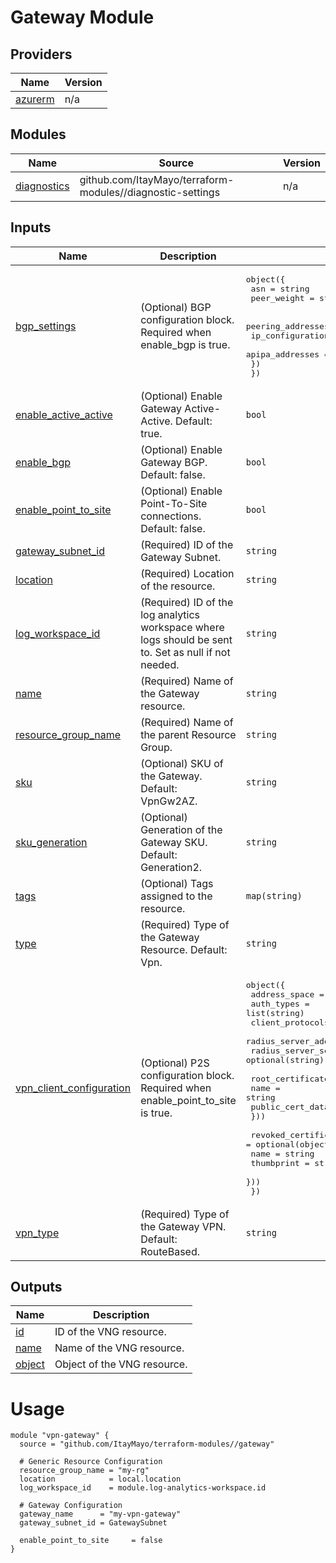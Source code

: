 <!-- BEGIN_TF_DOCS -->
# Gateway Module

## Providers

| Name | Version |
|------|---------|
| <a name="provider_azurerm"></a> [azurerm](#provider\_azurerm) | n/a |

## Modules

| Name | Source | Version |
|------|--------|---------|
| <a name="module_diagnostics"></a> [diagnostics](#module\_diagnostics) | github.com/ItayMayo/terraform-modules//diagnostic-settings | n/a |

## Inputs

| Name | Description | Type | Default | Required |
|------|-------------|------|---------|:--------:|
| <a name="input_bgp_settings"></a> [bgp\_settings](#input\_bgp\_settings) | (Optional) BGP configuration block. Required when enable\_bgp is true. | <pre>object({<br>    asn         = string<br>    peer_weight = string<br><br>    peering_addresses = object({<br>      ip_configuration_name = string<br>      apipa_addresses       = list(string)<br>    })<br>  })</pre> | `null` | no |
| <a name="input_enable_active_active"></a> [enable\_active\_active](#input\_enable\_active\_active) | (Optional) Enable Gateway Active-Active. Default: true. | `bool` | `true` | no |
| <a name="input_enable_bgp"></a> [enable\_bgp](#input\_enable\_bgp) | (Optional) Enable Gateway BGP. Default: false. | `bool` | `false` | no |
| <a name="input_enable_point_to_site"></a> [enable\_point\_to\_site](#input\_enable\_point\_to\_site) | (Optional) Enable Point-To-Site connections. Default: false. | `bool` | `false` | no |
| <a name="input_gateway_subnet_id"></a> [gateway\_subnet\_id](#input\_gateway\_subnet\_id) | (Required) ID of the Gateway Subnet. | `string` | n/a | yes |
| <a name="input_location"></a> [location](#input\_location) | (Required) Location of the resource. | `string` | n/a | yes |
| <a name="input_log_workspace_id"></a> [log\_workspace\_id](#input\_log\_workspace\_id) | (Required) ID of the log analytics workspace where logs should be sent to. Set as null if not needed. | `string` | n/a | yes |
| <a name="input_name"></a> [name](#input\_name) | (Required) Name of the Gateway resource. | `string` | n/a | yes |
| <a name="input_resource_group_name"></a> [resource\_group\_name](#input\_resource\_group\_name) | (Required) Name of the parent Resource Group. | `string` | n/a | yes |
| <a name="input_sku"></a> [sku](#input\_sku) | (Optional) SKU of the Gateway. Default: VpnGw2AZ. | `string` | `"VpnGw2AZ"` | no |
| <a name="input_sku_generation"></a> [sku\_generation](#input\_sku\_generation) | (Optional) Generation of the Gateway SKU. Default: Generation2. | `string` | `"Generation2"` | no |
| <a name="input_tags"></a> [tags](#input\_tags) | (Optional) Tags assigned to the resource. | `map(string)` | `null` | no |
| <a name="input_type"></a> [type](#input\_type) | (Required) Type of the Gateway Resource. Default: Vpn. | `string` | `"Vpn"` | no |
| <a name="input_vpn_client_configuration"></a> [vpn\_client\_configuration](#input\_vpn\_client\_configuration) | (Optional) P2S configuration block. Required when enable\_point\_to\_site is true. | <pre>object({<br>    address_space         = list(string)<br>    auth_types            = list(string)<br>    client_protocols      = list(string)<br>    radius_server_address = optional(string)<br>    radius_server_secret  = optional(string)<br><br>    root_certificate = optional(object({<br>      name             = string<br>      public_cert_data = string<br>    }))<br><br>    revoked_certificate = optional(object({<br>      name       = string<br>      thumbprint = string<br>    }))<br>  })</pre> | `null` | no |
| <a name="input_vpn_type"></a> [vpn\_type](#input\_vpn\_type) | (Required) Type of the Gateway VPN. Default: RouteBased. | `string` | `"RouteBased"` | no |

## Outputs

| Name | Description |
|------|-------------|
| <a name="output_id"></a> [id](#output\_id) | ID of the VNG resource. |
| <a name="output_name"></a> [name](#output\_name) | Name of the VNG resource. |
| <a name="output_object"></a> [object](#output\_object) | Object of the VNG resource. |

# Usage

```
module "vpn-gateway" {
  source = "github.com/ItayMayo/terraform-modules//gateway"

  # Generic Resource Configuration
  resource_group_name = "my-rg"
  location            = local.location
  log_workspace_id    = module.log-analytics-workspace.id

  # Gateway Configuration
  gateway_name      = "my-vpn-gateway"
  gateway_subnet_id = GatewaySubnet

  enable_point_to_site     = false
}

```
<!-- END_TF_DOCS -->